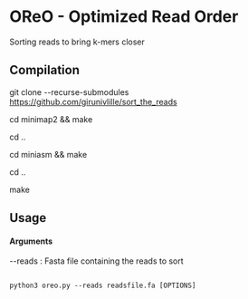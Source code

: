 # OReO - Optimized Read Order
Sorting reads to bring k-mers closer
## Compilation

git clone --recurse-submodules https://github.com/girunivlille/sort_the_reads

cd minimap2 && make

cd ..

cd miniasm && make

cd ..

make

## Usage
#### Arguments 
--reads : Fasta file containing the reads to sort

<code>
python3 oreo.py --reads readsfile.fa [OPTIONS]
</code>
